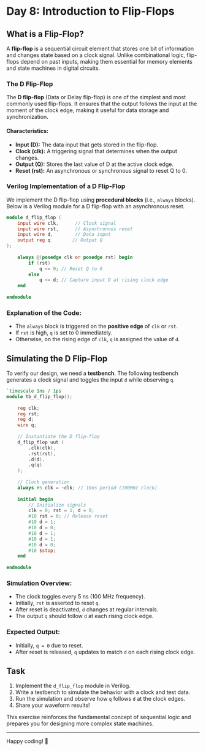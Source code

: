 # Day 8: Introduction to Flip-Flops

## What is a Flip-Flop?
A **flip-flop** is a sequential circuit element that stores one bit of information and changes state based on a clock signal. Unlike combinational logic, flip-flops depend on past inputs, making them essential for memory elements and state machines in digital circuits.

### The D Flip-Flop
The **D flip-flop** (Data or Delay flip-flop) is one of the simplest and most commonly used flip-flops. It ensures that the output follows the input at the moment of the clock edge, making it useful for data storage and synchronization.

#### Characteristics:
- **Input (D):** The data input that gets stored in the flip-flop.
- **Clock (clk):** A triggering signal that determines when the output changes.
- **Output (Q):** Stores the last value of D at the active clock edge.
- **Reset (rst):** An asynchronous or synchronous signal to reset Q to 0.

### Verilog Implementation of a D Flip-Flop
We implement the D flip-flop using **procedural blocks** (i.e., `always` blocks). Below is a Verilog module for a D flip-flop with an asynchronous reset.

```verilog
module d_flip_flop (
    input wire clk,      // Clock signal
    input wire rst,      // Asynchronous reset
    input wire d,        // Data input
    output reg q        // Output Q
);
    
    always @(posedge clk or posedge rst) begin
        if (rst)
            q <= 0; // Reset Q to 0
        else
            q <= d; // Capture input D at rising clock edge
    end
    
endmodule
```

### Explanation of the Code:
- The `always` block is triggered on the **positive edge** of `clk` or `rst`.
- If `rst` is high, `q` is set to 0 immediately.
- Otherwise, on the rising edge of `clk`, `q` is assigned the value of `d`.

## Simulating the D Flip-Flop
To verify our design, we need a **testbench**. The following testbench generates a clock signal and toggles the input `d` while observing `q`.

```verilog
`timescale 1ns / 1ps
module tb_d_flip_flop();
    
    reg clk;
    reg rst;
    reg d;
    wire q;
    
    // Instantiate the D flip-flop
    d_flip_flop uut (
        .clk(clk),
        .rst(rst),
        .d(d),
        .q(q)
    );
    
    // Clock generation
    always #5 clk = ~clk; // 10ns period (100MHz clock)
    
    initial begin
        // Initialize signals
        clk = 0; rst = 1; d = 0;
        #10 rst = 0; // Release reset
        #10 d = 1;
        #10 d = 0;
        #10 d = 1;
        #10 d = 1;
        #10 d = 0;
        #10 $stop;
    end
    
endmodule
```

### Simulation Overview:
- The clock toggles every 5 ns (100 MHz frequency).
- Initially, `rst` is asserted to reset `q`.
- After reset is deactivated, `d` changes at regular intervals.
- The output `q` should follow `d` at each rising clock edge.

### Expected Output:
- Initially, `q = 0` due to reset.
- After reset is released, `q` updates to match `d` on each rising clock edge.

## Task
1. Implement the `d_flip_flop` module in Verilog.
2. Write a testbench to simulate the behavior with a clock and test data.
3. Run the simulation and observe how `q` follows `d` at the clock edges.
4. Share your waveform results!

This exercise reinforces the fundamental concept of sequential logic and prepares you for designing more complex state machines.

---
Happy coding! 🚀


